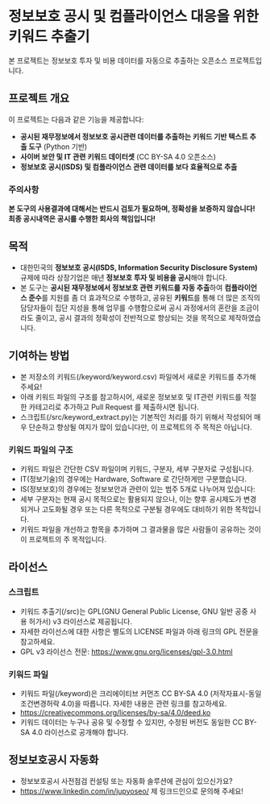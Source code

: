 # 정보보호 공시 및 컴플라이언스 대응을 위한 키워드 추출기
본 프로젝트는 정보보호 투자 및 비용 데이터를 자동으로 추출하는 오픈소스 프로젝트입니다.

## 프로젝트 개요  
이 프로젝트는 다음과 같은 기능을 제공합니다:  
- **공시된 재무정보에서 정보보호 공시관련 데이터를 추출하는 키워드 기반 텍스트 추출 도구** (Python 기반)  
- **사이버 보안 및 IT 관련 키워드 데이터셋** (CC BY-SA 4.0 오픈소스)  
- **정보보호 공시(ISDS) 및 컴플라이언스 관련 데이터를 보다 효율적으로 추출**  

### 주의사항 
**본 도구의 사용결과에 대해서는 반드시 검토가 필요하며, 정확성을 보증하지 않습니다!**
**최종 공시내역은 공시를 수행한 회사의 책임입니다!**

## 목적
- 대한민국의 **정보보호 공시(ISDS, Information Security Disclosure System)** 규제에 따라 상장기업은 매년 **정보보호 투자 및 비용을 공시**해야 합니다.  
- 본 도구는 **공시된 재무정보에서 정보보호 관련 키워드를 자동 추출**하여 **컴플라이언스 준수**를 지원를 좀 더 효과적으로 수행하고, 공유된 **키워드**를 통해 더 많은 조직의 담당자들이 집단 지성을 통해 업무를 수행함으로써 공시 과정에서의 혼란을 조금이라도 줄이고, 공시 결과의 정확성이 전반적으로 향상되는 것을 목적으로 제작하였습니다.

## 기여하는 방법
- 본 저장소의 키워드(/keyword/keyword.csv) 파일에서 새로운 키워드를 추가해 주세요!
- 아래 키워드 파일의 구조를 참고하시어, 새로운 정보보호 및 IT관련 키워드를 적절한 카테고리로 추가하고 Pull Request 를 제출하시면 됩니다.
- 스크립트(/src/keyword_extract.py)는 기본적인 처리를 하기 위해서 작성되어 매우 단순하고 향상될 여지가 많이 있습니다만, 이 프로젝트의 주 목적은 아닙니다.

### 키워드 파일의 구조
- 키워드 파일은 간단한 CSV 파일이며 키워드, 구분자, 세부 구분자로 구성됩니다.
- IT(정보기술)의 경우에는 Hardware, Software 로 간단하게만 구분했습니다.
- IS(정보보호)의 경우에는 정보보안과 관련이 있는 범주 5개로 나누어져 있습니다:
- 세부 구분자는 현재 공시 목적으로는 활용되지 않으나, 이는 향후 공시제도가 변경되거나 고도화될 경우 또는 다른 목적으로 구분될 경우에도 대비하기 위한 목적입니다.
- 키워드 파일을 개선하고 항목을 추가하며 그 결과물을 많은 사람들이 공유하는 것이 이 프로젝트의 주 목적입니다.

## 라이선스

### 스크립트
- 키워드 추출기(/src)는 GPL(GNU General Public License, GNU 일반 공중 사용 허가서) v3 라이선스로 제공됩니다.
- 자세한 라이선스에 대한 사항은 별도의 LICENSE 파일과 아래 링크의 GPL 전문을 참고하세요.
- GPL v3 라이선스 전문: https://www.gnu.org/licenses/gpl-3.0.html

### 키워드 파일
- 키워드 파일(/keyword)은 크리에이티브 커먼즈 CC BY-SA 4.0 (저작자표시-동일조건변경허락 4.0)을 따릅니다. 자세한 내용은 관련 링크를 참고하세요.
- https://creativecommons.org/licenses/by-sa/4.0/deed.ko
- 키워드 데이터는 누구나 공유 및 수정할 수 있지만, 수정된 버전도 동일한 CC BY-SA 4.0 라이선스로 공개해야 합니다.

## 정보보호공시 자동화
- 정보보호공시 사전점검 컨설팅 또는 자동화 솔루션에 관심이 있으신가요?
- https://www.linkedin.com/in/jupyoseo/ 제 링크드인으로 문의해 주세요!